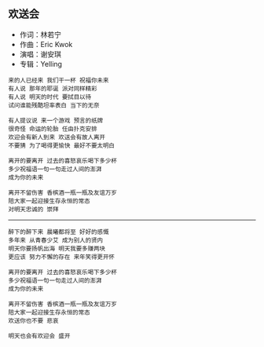 ## 欢送会

- 作词：林若宁
- 作曲：Eric Kwok
- 演唱：谢安琪
- 专辑：Yelling

```
来的人已经来 我们干一杯 祝福你未来
有人说 那年的耶诞 派对同样精彩
有人说 明天的时代 要拭目以待
试问谁能残酷坦率表白 当下的无奈

有人提议说 来一个游戏 预言的纸牌
很奇怪 命运的轮胎 任由扑克安排
欢迎会有新人到来 欢送会有故人离开
不要猜 为了喝得更愉快 最好不要太明白

离开的要离开 过去的喜怒哀乐喝下多少杯
多少祝福语一句一句走过人间的澎湃
成为你的未来

离开不留伤害 香槟酒一瓶一瓶及友谊万岁
陪大家一起迎接生存永恒的常态
对明天忠诚的 崇拜
```

---

```
醉下的醉下来 晨曦都将至 好好的感慨
多年来 从青春少艾 成为别人的贤内
明天你要扬帆出海 明天我要多赚两块
更应该 努力不懈的存在 来年笑得更开怀

离开的要离开 过去的喜怒哀乐喝下多少杯
多少祝福语一句一句走过人间的澎湃
成为你的未来

离开不留伤害 香槟酒一瓶一瓶及友谊万岁
陪大家一起迎接生存永恒的常态
欢送你也不要 悲哀

明天也会有欢迎会 盛开
```
